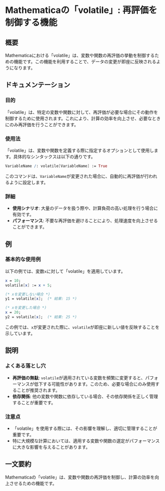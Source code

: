 <!--
Meta Description: # Mathematicaの「volatile」: 再評価を制御する機能 ## 概要 Mathematicaにおける「volatile」は、変数や関数の再評価の挙動を制御するための機能です。この機能を利用することで、データの変更が即座に反映されるようになります。 ## ドキュメンテーション ### ...
Meta Keywords: volatile, variablename, mathematicaの, mathematica, 再評価を制御する機能
-->

# Mathematicaの「volatile」: 再評価を制御する機能

## 概要
Mathematicaにおける「volatile」は、変数や関数の再評価の挙動を制御するための機能です。この機能を利用することで、データの変更が即座に反映されるようになります。

## ドキュメンテーション
### 目的
「volatile」は、特定の変数や関数に対して、再評価が必要な場合にその動作を制御するために使用されます。これにより、計算の効率を向上させ、必要なときにのみ再評価を行うことができます。

### 使用法
「volatile」は、変数や関数を定義する際に指定するオプションとして使用します。具体的なシンタックスは以下の通りです。

```mathematica
VariableName /: volatile[VariableName] := True
```

このコマンドは、`VariableName`が変更された場合に、自動的に再評価が行われるように設定します。

### 詳細
- **使用シナリオ**: 大量のデータを扱う際や、計算負荷の高い処理を行う場合に有効です。
- **パフォーマンス**: 不要な再評価を避けることにより、処理速度を向上させることができます。

## 例
### 基本的な使用例
以下の例では、変数`x`に対して「volatile」を適用しています。

```mathematica
x = 10;
volatile[x] := x + 5;

(* xを変更しない場合 *)
y1 = volatile[x];  (* 結果: 15 *)

(* xを変更した場合 *)
x = 20;
y2 = volatile[x];  (* 結果: 25 *)
```

この例では、`x`が変更された際に、`volatile`が即座に新しい値を反映することを示しています。

## 説明
### よくある落とし穴
- **再評価の無駄**: `volatile`が適用されている変数を頻繁に変更すると、パフォーマンスが低下する可能性があります。このため、必要な場合にのみ使用することが推奨されます。
- **依存関係**: 他の変数や関数に依存している場合、その依存関係を正しく管理することが重要です。

### 注意点
- 「volatile」を使用する際には、その影響を理解し、適切に管理することが重要です。
- 特に大規模な計算においては、適用する変数や関数の選定がパフォーマンスに大きな影響を与えることがあります。

## 一文要約
Mathematicaの「volatile」は、変数や関数の再評価を制御し、計算の効率を向上させるための機能です。
